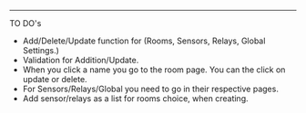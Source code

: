 -----

TO DO's

 - Add/Delete/Update function for (Rooms, Sensors, Relays, Global Settings.)
 - Validation for Addition/Update.
 - When you click a name you go to the room page. You can the click on update or delete.
 - For Sensors/Relays/Global you need to go in their respective pages.
 - Add sensor/relays as a list for rooms choice, when creating.
